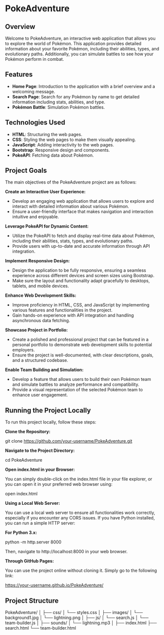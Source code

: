 # PokeAdventure

## Overview
Welcome to PokeAdventure, an interactive web application that allows you to explore the world of Pokémon. This application provides detailed information about your favorite Pokémon, including their abilities, types, and evolutionary paths. Additionally, you can simulate battles to see how your Pokémon perform in combat.


## Features

- **Home Page**: Introduction to the application with a brief overview and a welcoming message.
- **Search Page**: Search for any Pokémon by name to get detailed information including stats, abilities, and type.
- **Pokémon Battle**: Simulation Pokémon battles.
  

## Technologies Used

- **HTML**: Structuring the web pages.
- **CSS**: Styling the web pages to make them visually appealing.
- **JavaScript**: Adding interactivity to the web pages.
- **Bootstrap**: Responsive design and components.
- **PokeAPI**: Fetching data about Pokémon.
  

## Project Goals

The main objectives of the PokeAdventure project are as follows:

**Create an Interactive User Experience:**
-  Develop an engaging web application that allows users to explore and interact with detailed information about various Pokémon.
-  Ensure a user-friendly interface that makes navigation and interaction intuitive and enjoyable.
  
**Leverage PokeAPI for Dynamic Content:**
-  Utilize the PokeAPI to fetch and display real-time data about Pokémon, including their abilities, stats, types, and evolutionary paths.
-  Provide users with up-to-date and accurate information through API integration.

**Implement Responsive Design:**
-  Design the application to be fully responsive, ensuring a seamless experience across different devices and screen sizes using Bootstrap.
-  Make sure the layout and functionality adapt gracefully to desktops, tablets, and mobile devices.

**Enhance Web Development Skills:**
-  Improve proficiency in HTML, CSS, and JavaScript by implementing various features and functionalities in the project.
-  Gain hands-on experience with API integration and handling asynchronous data fetching.

**Showcase Project in Portfolio:**
-  Create a polished and professional project that can be featured in a personal portfolio to demonstrate web development skills to potential employers.
-  Ensure the project is well-documented, with clear descriptions, goals, and a structured codebase.

**Enable Team Building and Simulation:**
-  Develop a feature that allows users to build their own Pokémon team and simulate battles to analyze performance and compatibility.
-  Provide a visual representation of the selected Pokémon team to enhance user engagement.


## Running the Project Locally

To run this project locally, follow these steps:

**Clone the Repository:** 

git clone https://github.com/your-username/PokeAdventure.git

**Navigate to the Project Directory:**

cd PokeAdventure

**Open index.html in your Browser:**

You can simply double-click on the index.html file in your file explorer, or you can open it in your preferred web browser using:

open index.html

**Using a Local Web Server:**

You can use a local web server to ensure all functionalities work correctly, especially if you encounter any CORS issues. If you have Python installed, you can run a simple HTTP server:

**For Python 3.x:**

python -m http.server 8000

Then, navigate to http://localhost:8000 in your web browser.

**Through GitHub Pages:**

You can use the project online without cloning it. Simply go to the following link:

https://your-username.github.io/PokeAdventure/
 

## Project Structure
PokeAdventure/
│
├── css/
│   └── styles.css
│
├── images/
│   └── background1.jpg
│   └── lightning.png
│
├── js/
│   └── search.js
│   └── team-builder.js
│
├── sounds/
│   └── lightning.mp3
│
├── index.html
├── search.html
└── team-builder.html

